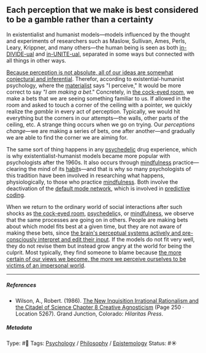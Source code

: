 ## Each perception that we make is best considered to be a gamble rather than a certainty

In existentialist and humanist models—models influenced by the thought and experiments of researchers such as Maslow, Sullivan, Ames, Perls, Leary, Krippner, and many others—the human being is seen as both [in-DIVIDE-ual](In-divide-ual.md) and [in-UNITE-ual](In-unite-ual.md), separated in some ways but connected with all things in other ways.

[Because perception is not absolute, all of our ideas are somewhat conjectural and inferential](Because%20perception%20is%20not%20absolute,%20all%20of%20our%20ideas%20are%20somewhat%20conjectural%20and%20inferential.md). Therefor, according to existential-humanist psychology, where the [materialist](Materialism.md) says "I perceive," It would be more correct to say *"I am making a bet*." Concretely, in [the cock-eyed room](The%20cock-eyed%20room.md), we make a bets that we are seeing something familiar to us. If allowed in the room and asked to touch a corner of the ceiling with a pointer, we quickly realize the *gamble* in every act of perception. Typically, we would hit everything but the corners in our attempts—the walls, other parts of the ceiling, etc. A strange thing occurs when we go on trying. Our *perceptions change*—we are making a series of bets, one after another—and gradually we are able to find the corner we are aiming for. 

The same sort of thing happens in any [psychedelic](Psychedelic.md) drug experience, which is why existentialist-humanist models became more popular with psychologists after the 1960s. It also occurs through [mindfulness](Mindfulness.md) practice—clearing the mind of its [habit](Habit.md)s—and that is why so many psychologists of this tradition have been involved in researching what happens, physiologically, to those who practice [mindfulness](Mindfulness.md). Both involve the deactivation of the [default mode network](Default%20mode%20network.md), which is involved in [predictive coding](Predictive%20coding.md).

When we return to the ordinary world of social interactions after such shocks as [the cock-eyed room](The%20cock-eyed%20room.md), [psychedelic](Psychedelic.md)s, or [mindfulness](Mindfulness.md), we observe that the same processes are going on in others. People are making bets about which model fits best at a given time, but they are not aware of making these bets, since [the brain's perceptual systems actively and pre-consciously interpret and edit their input](The%20brain's%20perceptual%20systems%20actively%20and%20pre-consciously%20interpret%20and%20edit%20their%20input.md). If the models do not fit very well, they do not revise them but instead grow angry at the world for being the culprit. Most typically, they find someone to blame because [the more certain of our views we become, the more we perceive ourselves to be victims of an impersonal world](The%20more%20certain%20of%20our%20views%20we%20become,%20the%20more%20we%20perceive%20ourselves%20to%20be%20victims%20of%20an%20impersonal%20world.md).

---

##### References

* Wilson, A., Robert. (1986). [The New Inquisition Irrational Rationalism and the Citadel of Science Chapter 8 Creative Agnosticism](The%20New%20Inquisition%20Irrational%20Rationalism%20and%20the%20Citadel%20of%20Science%20Chapter%208%20Creative%20Agnosticism.md) (Page 250 · Location 5267). Grand Junction, Colorado: *Hilaritas Press*.

##### Metadata

Type: #🔴 
Tags: [Psychology](Psychology.md) / [Philosophy](Philosophy.md) / [Epistemology](Epistemology.md) 
Status: #☀️ 
